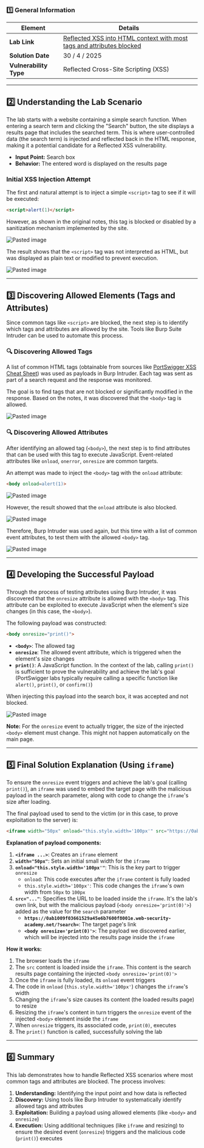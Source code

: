 ### 1️⃣ General Information

| Element         | Details                                                                                                                                                                                           |
| -------------- | -------------------------------------------------------------------------------------------------------------------------------------------------------------------------------------------------- |
| **Lab Link** | [Reflected XSS into HTML context with most tags and attributes blocked](https://portswigger.net/web-security/cross-site-scripting/contexts/lab-html-context-with-most-tags-and-attributes-blocked) |
| **Solution Date** | 30 / 4 / 2025                                                                                                                                                                                      |
| **Vulnerability Type** | Reflected Cross-Site Scripting (XSS)                                                                                                                                                               |

---

## 2️⃣ Understanding the Lab Scenario

The lab starts with a website containing a simple search function. When entering a search term and clicking the "Search" button, the site displays a results page that includes the searched term. This is where user-controlled data (the search term) is injected and reflected back in the HTML response, making it a potential candidate for a Reflected XSS vulnerability.

- **Input Point:** Search box
- **Behavior:** The entered word is displayed on the results page

### Initial XSS Injection Attempt

The first and natural attempt is to inject a simple `<script>` tag to see if it will be executed:

```html
<script>alert(1)</script>
```

However, as shown in the original notes, this tag is blocked or disabled by a sanitization mechanism implemented by the site.

![Pasted image](../images/Pasted%20image%2020250430175711.png)

The result shows that the `<script>` tag was not interpreted as HTML, but was displayed as plain text or modified to prevent execution.

![Pasted image](../images/Pasted%20image%2020250430180155.png)

---

## 3️⃣ Discovering Allowed Elements (Tags and Attributes)

Since common tags like `<script>` are blocked, the next step is to identify which tags and attributes are allowed by the site. Tools like Burp Suite Intruder can be used to automate this process.

### 🔍 Discovering Allowed Tags

A list of common HTML tags (obtainable from sources like [PortSwigger XSS Cheat Sheet](https://portswigger.net/web-security/cross-site-scripting/cheat-sheet)) was used as payloads in Burp Intruder. Each tag was sent as part of a search request and the response was monitored.

The goal is to find tags that are not blocked or significantly modified in the response. Based on the notes, it was discovered that the `<body>` tag is allowed.

![Pasted image](../images/Pasted%20image%2020250430182007.png)

### 🔍 Discovering Allowed Attributes

After identifying an allowed tag (`<body>`), the next step is to find attributes that can be used with this tag to execute JavaScript. Event-related attributes like `onload`, `onerror`, `onresize` are common targets.

An attempt was made to inject the `<body>` tag with the `onload` attribute:

```html
<body onload=alert(1)>
```

![Pasted image](../images/Pasted%20image%2020250430182331.png)

However, the result showed that the `onload` attribute is also blocked.

![Pasted image](../images/Pasted%20image%2020250430182338.png)

Therefore, Burp Intruder was used again, but this time with a list of common event attributes, to test them with the allowed `<body>` tag.

![Pasted image](../images/Pasted%20image%2020250430182723.png)

---

## 4️⃣ Developing the Successful Payload

Through the process of testing attributes using Burp Intruder, it was discovered that the `onresize` attribute is allowed with the `<body>` tag. This attribute can be exploited to execute JavaScript when the element's size changes (in this case, the `<body>`).

The following payload was constructed:

```html
<body onresize="print()">
```

- **`<body>`**: The allowed tag
- **`onresize`**: The allowed event attribute, which is triggered when the element's size changes
- **`print()`**: A JavaScript function. In the context of the lab, calling `print()` is sufficient to prove the vulnerability and achieve the lab's goal (PortSwigger labs typically require calling a specific function like `alert()`, `print()`, or `confirm()`)

When injecting this payload into the search box, it was accepted and not blocked.

![Pasted image](../images/Pasted%20image%2020250430182914.png)

**Note:** For the `onresize` event to actually trigger, the size of the injected `<body>` element must change. This might not happen automatically on the main page.

---

## 5️⃣ Final Solution Explanation (Using `iframe`)

To ensure the `onresize` event triggers and achieve the lab's goal (calling `print()`), an `iframe` was used to embed the target page with the malicious payload in the search parameter, along with code to change the `iframe`'s size after loading.

The final payload used to send to the victim (or in this case, to prove exploitation to the server) is:

```html
<iframe width="50px" onload="this.style.width='100px'" src="https://0ab1009f03661529a45e6b7600f8001e.web-security-academy.net/?search=<body onresize='print(0)'>"></iframe>
```

**Explanation of payload components:**

1. **`<iframe ...>`**: Creates an `iframe` element
2. **`width="50px"`**: Sets an initial small width for the `iframe`
3. **`onload="this.style.width='100px'"`**: This is the key part to trigger `onresize`
    * `onload`: This code executes after the `iframe` content is fully loaded
    * `this.style.width='100px'`: This code changes the `iframe`'s own width from `50px` to `100px`
4. **`src="..."`**: Specifies the URL to be loaded inside the `iframe`. It's the lab's own link, but with the malicious payload (`<body onresize='print(0)'>`) added as the value for the `search` parameter
    * **`https://0ab1009f03661529a45e6b7600f8001e.web-security-academy.net/?search=`**: The target page's link
    * **`<body onresize='print(0)'>`**: The payload we discovered earlier, which will be injected into the results page inside the `iframe`

**How it works:**

1. The browser loads the `iframe`
2. The `src` content is loaded inside the `iframe`. This content is the search results page containing the injected `<body onresize='print(0)'>`
3. Once the `iframe` is fully loaded, its `onload` event triggers
4. The code in `onload` (`this.style.width='100px'`) changes the `iframe`'s width
5. Changing the `iframe`'s size causes its content (the loaded results page) to resize
6. Resizing the `iframe`'s content in turn triggers the `onresize` event of the injected `<body>` element inside the `iframe`
7. When `onresize` triggers, its associated code, `print(0)`, executes
8. The `print()` function is called, successfully solving the lab

---

## 6️⃣ Summary

This lab demonstrates how to handle Reflected XSS scenarios where most common tags and attributes are blocked. The process involves:

1. **Understanding:** Identifying the input point and how data is reflected
2. **Discovery:** Using tools like Burp Intruder to systematically identify allowed tags and attributes
3. **Exploitation:** Building a payload using allowed elements (like `<body>` and `onresize`)
4. **Execution:** Using additional techniques (like `iframe` and resizing) to ensure the desired event (`onresize`) triggers and the malicious code (`print()`) executes 